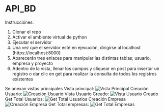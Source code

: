 # API_BD

Instrucciónes:
1. Clonar el repo
2. Activar el ambiente virtual de python
3. Ejecutar el servidor
4. Una vez que el servidor esté en ejecución, dirigirse al localhost (https://localhost:8000)
5. Aparecerán tres enlaces para manipular las distintas tablas; usuario, empresa y proyecto
6. Adentro de la vista, llenar los campos y cliquear en post para insertar un registro o dar clic en get para realizar la consulta de todos los registros existentes

Se anexan vistas principales
Vista principal:
![Vista Principal](https://github.com/CristianMeneses/API_BD/assets/49161094/545b4f57-39d9-4440-afbc-039ccb3af65d)
Creación Usuario:
![Creación Usuario](https://github.com/CristianMeneses/API_BD/assets/49161094/dd5c7abe-b9ea-4cf9-b3a1-50576f48da5a)
Vista Usuario Creado:
![Vista Usuario Creado](https://github.com/CristianMeneses/API_BD/assets/49161094/99f7bac0-edbf-4ef3-a2fe-a84dffc257f2)
Get Total Usuarios:
![Get Total Usuarios](https://github.com/CristianMeneses/API_BD/assets/49161094/20296bef-d599-47b0-b55d-3ba61fbbfaf4)
Creación Empresa
![Creación Empresa](https://github.com/CristianMeneses/API_BD/assets/49161094/4e614d07-560e-44cf-ace2-770d55af1178)
Get Total empresas:
![Get Total Empresas](https://github.com/CristianMeneses/API_BD/assets/49161094/17f20b70-af50-4a83-8cda-cf0e9787de2e)
